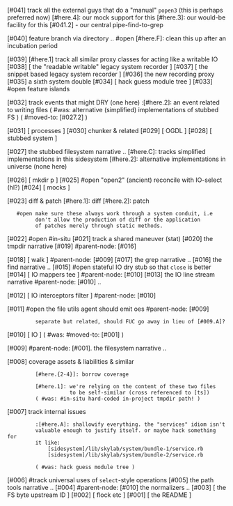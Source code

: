 [#041]       track all the external guys that do a "manual" `popen3` (this
             is perhaps preferred now)
             [#here.4]: our mock support for this
             [#here.3]: our would-be facility for this
             [#041.2] - our central pipe-find-to-grep

[#040]       feature branch via directory ..
       #open [#here.F]: clean this up after an incubation period

[#039]
             [#here.1] track all similar proxy classes for acting like a writable IO
[#038]       [ the "readable writable" legacy system recorder ]
[#037]       [ the snippet based legacy system recorder ]
[#036]       the new recording proxy
[#035]       a sixth system double
[#034]       [ hack guess module tree ]
[#033] #open feature islands

[#032]       track events that might DRY (one here)
             :[#here.2]: an event related to writing files
             ( #was: alternative (simplified) implementations of stubbed FS )
             ( #moved-to: [#027.2] )

[#031]       [ processes ]
[#030]       chunker & related
[#029]       [ OGDL ]
[#028]       [ stubbed system ]

[#027]       the stubbed filesystem narrative ..
             [#here.C]: tracks simplified implementations in this sidesystem
             [#here.2]: alternative implementations in universe (none here)

[#026]       [ mkdir p ]
[#025] #open "open2" (ancient) reconcile with IO-select (hl?)
[#024]       [ mocks ]

[#023]       diff & patch
             [#here.1]: diff
             [#here.2]: patch

       #open make sure these always work through a system conduit, i.e
             don't allow the production of diff or the application
             of patches merely through static methods.

[#022] #open #in-situ
[#021]       track a shared maneuver (stat)
[#020]       the tmpdir narrative
[#019]       #parent-node: [#016]



[#018]       [ walk ] #parent-node: [#009]
[#017]       the grep narrative ..
[#016]       the find narrative ..
[#015] #open stateful IO dry stub so that `close` is better
[#014]       [ IO mappers tee ] #parent-node: [#010]
[#013]       the IO line stream narrative #parent-node: [#010] ..

[#012]       [ IO interceptors filter ] #parent-node: [#010]

[#011] #open the file utils agent should emit oes #parent-node: [#009]

             separate but related, should FUC go away in lieu of [#009.A]?

[#010]       [ IO ]  ( #was: #moved-to: [#001] )

[#009]       #parent-node: [#001]. the filesystem narrative ..

[#008]       coverage assets & liabilities & similar

             [#here.{2-4}]: borrow coverage

             [#here.1]: we're relying on the content of these two files
                        to be self-similar (cross referenced to [ts])
             ( #was: #in-situ hard-coded in-project tmpdir path! )

[#007]       track internal issues

             :[#here.A]: shallowify everything. the "services" idiom isn't
             valuable enough to justify itself. or maybe hack something for
             it like:
                 [sidesystem]/lib/skylab/system/bundle-1/service.rb
                 [sidesystem]/lib/skylab/system/bundle-2/service.rb

             ( #was: hack guess module tree )

[#006]       #track universal uses of `select`-style operations
[#005]       the path tools narrative ..
[#004]       #parent-node: [#010] the normalizers ..
[#003]       [ the FS byte upstream ID ]
[#002]       [ flock etc ]
[#001]       [ the README ]

